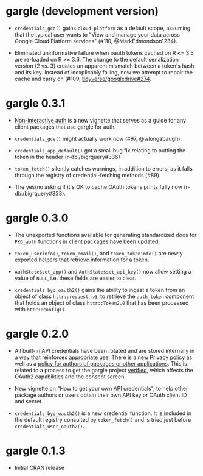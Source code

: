 # gargle (development version)

* `credentials_gce()` gains `cloud-platform` as a default scope, assuming that the typical user wants to "View and manage your data across Google Cloud Platform services" (#110, @MarkEdmondson1234).

* Eliminated uninformative failure when oauth tokens cached on R <= 3.5 are re-loaded on R >= 3.6. The change to the default serialization version (2 vs. 3) creates an apparent mismatch between a token's hash and its key. Instead of inexplicably failing, now we attempt to repair the cache and carry on (#109, [tidyverse/googledrive#274](https://github.com/tidyverse/googledrive/issues/274).

# gargle 0.3.1

* [Non-interactive auth](https://gargle.r-lib.org/articles/non-interactive-auth.html) is a new vignette that serves as a guide for any client packages that use gargle for auth.

* `credentials_gce()` might actually work now (#97, @wlongabaugh).

* `credentials_app_default()` got a small bug fix relating to putting the token in the header (r-dbi/bigrquery#336)

* `token_fetch()` silently catches warnings, in addition to errors, as it falls
  through the registry of credential-fetching methods (#89).

* The yes/no asking if it's OK to cache OAuth tokens prints fully now
  (r-dbi/bigrquery#333).

# gargle 0.3.0

* The unexported functions available for generating standardized docs for
  `PKG_auth` functions in client packages have been updated.
  
* `token_userinfo()`, `token_email()`, and `token_tokeninfo()` are newly
  exported helpers that retrieve information for a token.

* `AuthState$set_app()` and `AuthState$set_api_key()` now allow setting a value
  of `NULL`, i.e. these fields are easier to clear.

* `credentials_byo_oauth2()` gains the ability to ingest a token from an object of class `httr::request`, i.e. to retrieve the `auth_token` component that holds an object of class `httr::Token2.0` that has been processed with `httr::config()`.

# gargle 0.2.0

* All built-in API credentials have been rotated and are stored internally in a way that reinforces appropriate use. There is a new [Privacy policy](https://www.tidyverse.org/google_privacy_policy/) as well as a [policy for authors of packages or other applications](https://www.tidyverse.org/google_privacy_policy/#policies-for-authors-of-packages-or-other-applications). This is related to a process to get the gargle project [verified](https://support.google.com/cloud/answer/7454865?hl=en), which affects the OAuth2 capabilities and the consent screen.

* New vignette on "How to get your own API credentials", to help other package authors or users obtain their own API key or OAuth client ID and secret.

* `credentials_byo_oauth2()` is a new credential function. It is included in the
default registry consulted by `token_fetch()` and is tried just before
`credentials_user_oauth2()`.

# gargle 0.1.3

* Initial CRAN release
